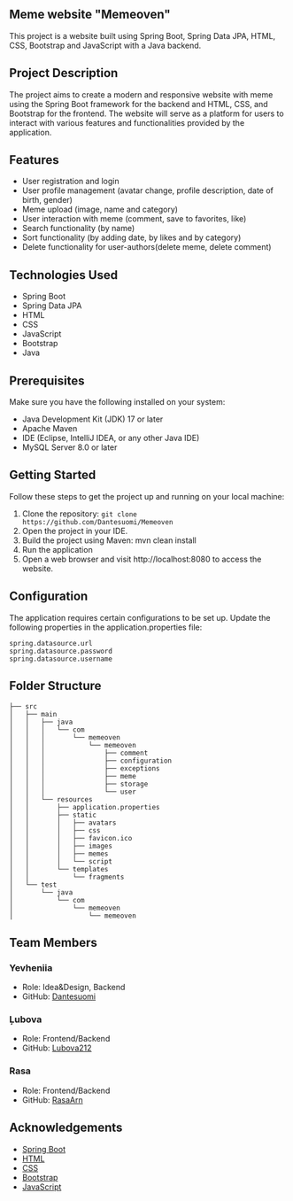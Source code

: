## Meme website "Memeoven"

This project is a website built using Spring Boot, Spring Data JPA, HTML, CSS, Bootstrap and JavaScript with a Java backend.

## Project Description

The project aims to create a modern and responsive website with meme using the Spring Boot framework for the backend and HTML, CSS, and Bootstrap for the frontend. The website will serve as a platform for users to interact with various features and functionalities provided by the application.

## Features

- User registration and login
- User profile management (avatar change, profile description, date of birth, gender)
- Meme upload (image, name and category)
- User interaction with meme (comment, save to favorites, like)
- Search functionality (by name)
- Sort functionality (by adding date, by likes and by category)
- Delete functionality for user-authors(delete meme, delete comment)

## Technologies Used

- Spring Boot
- Spring Data JPA
- HTML
- CSS
- JavaScript
- Bootstrap
- Java

## Prerequisites

Make sure you have the following installed on your system:

- Java Development Kit (JDK) 17 or later
- Apache Maven
- IDE (Eclipse, IntelliJ IDEA, or any other Java IDE)
- MySQL Server 8.0 or later

## Getting Started

Follow these steps to get the project up and running on your local machine:

1. Clone the repository: `git clone https://github.com/Dantesuomi/Memeoven`
2. Open the project in your IDE.
3. Build the project using Maven: mvn clean install
4. Run the application
5. Open a web browser and visit http://localhost:8080 to access the website.

## Configuration

The application requires certain configurations to be set up. Update the following properties in the application.properties file:

```
spring.datasource.url
spring.datasource.password
spring.datasource.username
```

## Folder Structure
```
├── src
│   ├── main
│   │   ├── java
│   │   │   └── com
│   │   │       └── memeoven
│   │   │           └── memeoven
│   │   │               ├── comment
│   │   │               ├── configuration
│   │   │               ├── exceptions
│   │   │               ├── meme
│   │   │               ├── storage
│   │   │               └── user
│   │   └── resources
│   │       ├── application.properties
│   │       ├── static
│   │       │   ├── avatars
│   │       │   ├── css
│   │       │   ├── favicon.ico
│   │       │   ├── images
│   │       │   ├── memes
│   │       │   └── script
│   │       └── templates
│   │           └── fragments
│   └── test
│       └── java
│           └── com
│               └── memeoven
│                   └── memeoven
```

## Team Members

### Yevheniia 

- Role: Idea&Design, Backend
- GitHub: [Dantesuomi](https://github.com/Dantesuomi)

### Ļubova

- Role: Frontend/Backend
- GitHub: [Lubova212](https://github.com/Lubova212)

### Rasa

- Role: Frontend/Backend
- GitHub: [RasaArn](https://github.com/RasaArn)

## Acknowledgements

- [Spring Boot](https://spring.io/projects/spring-boot)
- [HTML](https://www.w3.org/html/)
- [CSS](https://www.w3.org/Style/CSS/)
- [Bootstrap](https://getbootstrap.com/)
- [JavaScript](https://www.w3schools.com/js/)